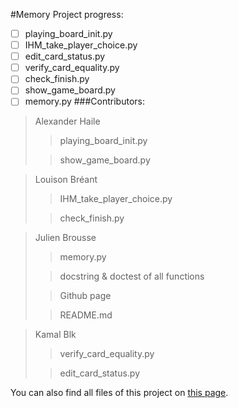 #Memory Project progress:
- [ ] playing_board_init.py
- [ ] IHM_take_player_choice.py
- [ ] edit_card_status.py
- [ ] verify_card_equality.py
- [ ] check_finish.py
- [ ] show_game_board.py
- [ ] memory.py
###Contributors:
>Alexander Haile
>>playing_board_init.py
> 
>>show_game_board.py

>Louison Bréant
>>IHM_take_player_choice.py
> 
>>check_finish.py

>Julien Brousse
>> memory.py
>
>>docstring & doctest of all functions
> 
>>Github page
> 
>>README.md 

>Kamal Blk
>>verify_card_equality.py
> 
>>edit_card_status.py


You can also find all files of this project on [this page](https://github.com/Lejusdefruits).